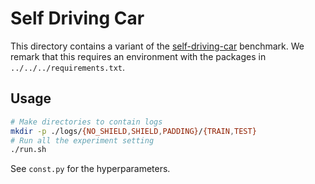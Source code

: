 Self Driving Car
================

This directory contains a variant of the [self-driving-car](https://github.com/safe-rl/safe-rl-shielding/tree/master/envs/self-driving-car) benchmark.
We remark that this requires an environment with the packages in `../../../requirements.txt`. 

Usage
-----

```sh
# Make directories to contain logs
mkdir -p ./logs/{NO_SHIELD,SHIELD,PADDING}/{TRAIN,TEST}
# Run all the experiment setting
./run.sh
```

See `const.py` for the hyperparameters.
